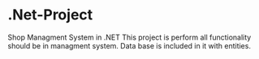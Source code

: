 # .Net-Project
Shop Managment System in .NET
This project is perform all functionality should be in managment system.
Data base is included in it with entities.
